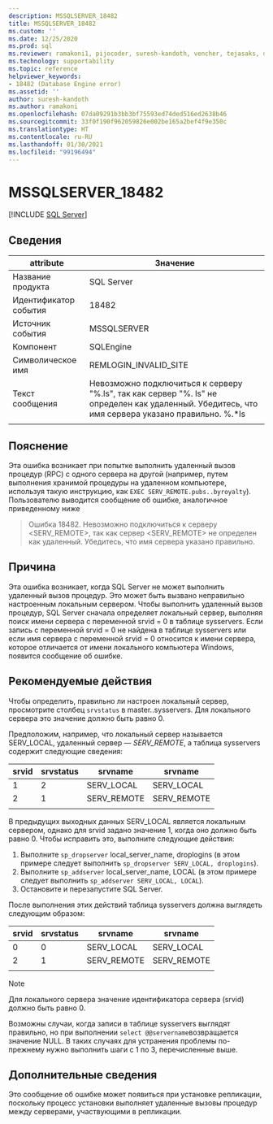 ```yaml
---
description: MSSQLSERVER_18482
title: MSSQLSERVER_18482
ms.custom: ''
ms.date: 12/25/2020
ms.prod: sql
ms.reviewer: ramakoni1, pijocoder, suresh-kandoth, vencher, tejasaks, docast
ms.technology: supportability
ms.topic: reference
helpviewer_keywords:
- 18482 (Database Engine error)
ms.assetid: ''
author: suresh-kandoth
ms.author: ramakoni
ms.openlocfilehash: 07da09291b3bb3bf75593ed74ded516ed2638b46
ms.sourcegitcommit: 33f0f190f962059826e002be165a2bef4f9e350c
ms.translationtype: HT
ms.contentlocale: ru-RU
ms.lasthandoff: 01/30/2021
ms.locfileid: "99196494"
---
```

# <a name="mssqlserver_18482"></a>MSSQLSERVER_18482
 [!INCLUDE [SQL Server](../../includes/applies-to-version/sqlserver.md)]

## <a name="details"></a>Сведения

|attribute|Значение|
|---|---|
|Название продукта|SQL Server|
|Идентификатор события|18482|
|Источник события|MSSQLSERVER|
|Компонент|SQLEngine|
|Символическое имя|REMLOGIN_INVALID_SITE|
|Текст сообщения|Невозможно подключиться к серверу "%.ls", так как сервер "%. ls" не определен как удаленный. Убедитесь, что имя сервера указано правильно. %.*ls|
||

## <a name="explanation"></a>Пояснение

Эта ошибка возникает при попытке выполнить удаленный вызов процедур (RPC) с одного сервера на другой (например, путем выполнения хранимой процедуры на удаленном компьютере, используя такую инструкцию, как `EXEC SERV_REMOTE.pubs..byroyalty`). Пользователю выводится сообщение об ошибке, аналогичное приведенному ниже

> Ошибка 18482. Невозможно подключиться к серверу \<SERV_REMOTE>, так как сервер \<SERV_REMOTE> не определен как удаленный. Убедитесь, что имя сервера указано правильно.

## <a name="cause"></a>Причина

Эта ошибка возникает, когда SQL Server не может выполнить удаленный вызов процедур. Это может быть вызвано неправильно настроенным локальным сервером. Чтобы выполнить удаленный вызов процедур, SQL Server сначала определяет локальный сервер, выполняя поиск имени сервера с переменной srvid = 0 в таблице sysservers. Если запись с переменной srvid = 0 не найдена в таблице sysservers или если имя сервера с переменной srvid = 0 относится к имени сервера, которое отличается от имени локального компьютера Windows, появится сообщение об ошибке.

## <a name="user-action"></a>Рекомендуемые действия

Чтобы определить, правильно ли настроен локальный сервер, просмотрите столбец `srvstatus` в master..sysservers. Для локального сервера это значение должно быть равно 0.

Предположим, например, что локальный сервер называется SERV_LOCAL, удаленный сервер — *SERV_REMOTE*, а таблица sysservers содержит следующие сведения:

|srvid|srvstatus|srvname|srvname|
|---|---|---|---|
|1|2|SERV_LOCAL|SERV_LOCAL|
|2|1|SERV_REMOTE|SERV_REMOTE|
||||

В предыдущих выходных данных SERV_LOCAL является локальным сервером, однако для srvid задано значение 1, когда оно должно быть равно 0. Чтобы исправить это, выполните следующие действия:

1. Выполните `sp_dropserver` local_server_name, droplogins (в этом примере следует выполнить `sp_dropserver SERV_LOCAL, droplogins`).
1. Выполните `sp_addserver` local_server_name, LOCAL (в этом примере следует выполнить `sp_addserver SERV_LOCAL, LOCAL`).
1. Остановите и перезапустите SQL Server.

После выполнения этих действий таблица sysservers должна выглядеть следующим образом:

|srvid|srvstatus|srvname|srvname|
|---|---|---|---|
|0|0|SERV_LOCAL|SERV_LOCAL|
|2|1|SERV_REMOTE|SERV_REMOTE|
||||

> [!NOTE]
> Для локального сервера значение идентификатора сервера (srvid) должно быть равно 0.

Возможны случаи, когда записи в таблице sysservers выглядят правильно, но при выполнении `select @@servername`возвращается значение NULL. В таких случаях для устранения проблемы по-прежнему нужно выполнить шаги с 1 по 3, перечисленные выше.

## <a name="more-information"></a>Дополнительные сведения

Это сообщение об ошибке может появиться при установке репликации, поскольку процесс установки выполняет удаленные вызовы процедур между серверами, участвующими в репликации.
